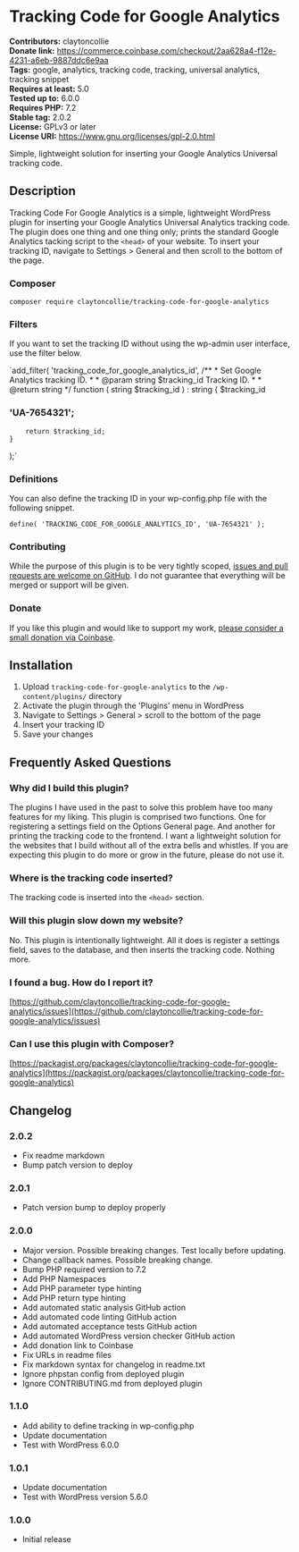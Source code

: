 # Tracking Code for Google Analytics

**Contributors:** claytoncollie \
**Donate link:** https://commerce.coinbase.com/checkout/2aa628a4-f12e-4231-a6eb-9887ddc6e9aa \
**Tags:** google, analytics, tracking code, tracking, universal analytics, tracking snippet \
**Requires at least:** 5.0 \
**Tested up to:** 6.0.0 \
**Requires PHP:** 7.2 \
**Stable tag:** 2.0.2 \
**License:** GPLv3 or later \
**License URI:** https://www.gnu.org/licenses/gpl-2.0.html

Simple, lightweight solution for inserting your Google Analytics Universal tracking code.

## Description

Tracking Code For Google Analytics is a simple, lightweight WordPress plugin for inserting your Google Analytics Universal Analytics tracking code. The plugin does one thing and one thing only; prints the standard Google Analytics tacking script to the `<head>` of your website. To insert your tracking ID, navigate to Settings > General and then scroll to the bottom of the page.

### Composer

`composer require claytoncollie/tracking-code-for-google-analytics`

### Filters

If you want to set the tracking ID without using the wp-admin user interface, use the filter below.

`add_filter(
	'tracking_code_for_google_analytics_id',
	/**
	 * Set Google Analytics tracking ID.
	 *
	 * @param string $tracking_id Tracking ID.
	 *
	 * @return string
	 */
	function ( string $tracking_id ) : string {
		$tracking_id 

### 'UA-7654321';

		return $tracking_id;
	}
);`

### Definitions

You can also define the tracking ID in your wp-config.php file with the following snippet.

`define( 'TRACKING_CODE_FOR_GOOGLE_ANALYTICS_ID', 'UA-7654321' );`

### Contributing

While the purpose of this plugin is to be very tightly scoped, [issues and pull requests are welcome on GitHub](https://github.com/claytoncollie/tracking-code-for-google-analytics). I do not guarantee that everything will be merged or support will be given.

### Donate

If you like this plugin and would like to support my work, [please consider a small donation via Coinbase](https://commerce.coinbase.com/checkout/2aa628a4-f12e-4231-a6eb-9887ddc6e9aa).

## Installation

1. Upload `tracking-code-for-google-analytics` to the `/wp-content/plugins/` directory
2. Activate the plugin through the 'Plugins' menu in WordPress
3. Navigate to Settings > General > scroll to the bottom of the page
4. Insert your tracking ID
5. Save your changes

## Frequently Asked Questions

### Why did I build this plugin?

The plugins I have used in the past to solve this problem have too many features for my liking. This plugin is comprised two functions. One for registering a settings field on the Options General page. And another for printing the tracking code to the frontend. I want a lightweight solution for the websites that I build without all of the extra bells and whistles. If you are expecting this plugin to do more or grow in the future, please do not use it.

### Where is the tracking code inserted?

The tracking code is inserted into the `<head>` section.

### Will this plugin slow down my website?

No. This plugin is intentionally lightweight. All it does is register a settings field, saves to the database, and then inserts the tracking code. Nothing more.

### I found a bug. How do I report it?

[https://github.com/claytoncollie/tracking-code-for-google-analytics/issues](https://github.com/claytoncollie/tracking-code-for-google-analytics/issues)

### Can I use this plugin with Composer?

[https://packagist.org/packages/claytoncollie/tracking-code-for-google-analytics](https://packagist.org/packages/claytoncollie/tracking-code-for-google-analytics)

## Changelog

### 2.0.2

* Fix readme markdown
* Bump patch version to deploy

### 2.0.1

* Patch version bump to deploy properly

### 2.0.0

* Major version. Possible breaking changes. Test locally before updating.
* Change callback names. Possible breaking change.
* Bump PHP required version to 7.2
* Add PHP Namespaces
* Add PHP parameter type hinting
* Add PHP return type hinting
* Add automated static analysis GitHub action
* Add automated code linting GitHub action
* Add automated acceptance tests GitHub action
* Add automated WordPress version checker  GitHub action
* Add donation link to Coinbase
* Fix URLs in readme files
* Fix markdown syntax for changelog in readme.txt
* Ignore phpstan config from deployed plugin
* Ignore CONTRIBUTING.md from deployed plugin

### 1.1.0

* Add ability to define tracking in wp-config.php
* Update documentation
* Test with WordPress 6.0.0

### 1.0.1

* Update documentation
* Test with WordPress version 5.6.0

### 1.0.0

* Initial release
